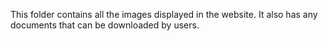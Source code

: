 This folder contains all the images displayed in the website. It also has any documents that can be downloaded by users.
